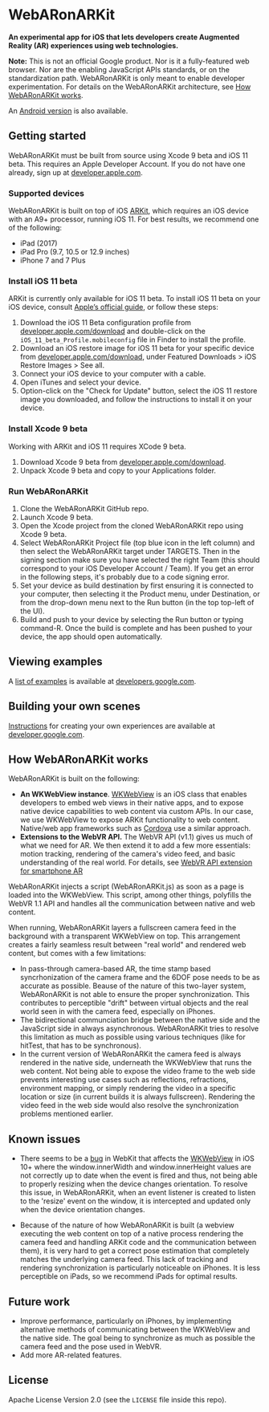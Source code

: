 # WebARonARKit

**An experimental app for iOS that lets developers create Augmented Reality (AR) experiences using web technologies.**

**Note:** This is not an official Google product. Nor is it a fully-featured web browser. Nor are the enabling JavaScript APIs standards, or on the standardization path. WebARonARKit is only meant to enable developer experimentation. For details on the WebARonARKit architecture, see [How WebARonARKit works](#HowWebARonARKitWorks).

An [Android version](https://github.com/google-ar/WebARonARCore) is also available.

## <a name="InstallingWebARonARKit">Getting started</a>
WebARonARKit must be built from source using Xcode 9 beta and iOS 11 beta. This requires an Apple Developer Account. If you do not have one already, sign up at [developer.apple.com](http://developer.apple.com).

### <a name="SupportedDevices">Supported devices</a>
WebARonARKit is built on top of iOS [ARKit](https://developer.apple.com/arkit/), which requires an iOS device with an A9+ processor, running iOS 11. For best results, we recommend one of the following:

+ iPad (2017)
+ iPad Pro (9.7, 10.5 or 12.9 inches)
+ iPhone 7 and 7 Plus

### <a name="InstalliOS11beta">Install iOS 11 beta</a>
ARKit is currently only available for iOS 11 beta. To install iOS 11 beta on your iOS device, consult [Apple’s official guide](https://developer.apple.com/support/beta-software/install-ios-beta/), or follow these steps:

1. Download the iOS 11 Beta configuration profile from [developer.apple.com/download](https://developer.apple.com/download/) and double-click on the `iOS_11_beta_Profile.mobileconfig` file in Finder to install the profile.
2. Download an iOS restore image for iOS 11 beta for your specific device from [developer.apple.com/download](https://developer.apple.com/download/), under Featured Downloads > iOS Restore Images > See all.
3. Connect your iOS device to your computer with a cable.
4. Open iTunes and select your device.
5. Option-click on the "Check for Update" button, select the iOS 11 restore image you downloaded, and follow the instructions to install it on your device.

### <a name="InstallXcode9beta">Install Xcode 9 beta</a>
Working with ARKit and iOS 11 requires XCode 9 beta.

1. Download Xcode 9 beta from [developer.apple.com/download](https://developer.apple.com/download/).
2. Unpack Xcode 9 beta and copy to your Applications folder.

### <a name="RunWebARonARKit">Run WebARonARKit</a>
1. Clone the WebARonARKit GitHub repo.
2. Launch Xcode 9 beta.
3. Open the Xcode project from the cloned WebARonARKit repo using Xcode 9 beta.
4. Select WebARonARKit Project file (top blue icon in the left column) and then select the WebARonARKit target under TARGETS. Then in the signing section make sure you have selected the right Team (this should correspond to your iOS Developer Account / Team). If you get an error in the following steps, it's probably due to a code signing error.
5. Set your device as build destination by first ensuring it is connected to your computer, then selecting it the Product menu, under Destination, or from the drop-down menu next to the Run button (in the top top-left of the UI).
6. Build and push to your device by selecting the Run button or typing command-R. Once the build is complete and has been pushed to your device, the app should open automatically.

## <a name="ViewingExamples">Viewing examples</a>
A [list of examples](https://developers.google.com/ar/develop/web/getting-started#examples) is available at [developers.google.com](https://developers.google.com/ar/develop/web/getting-started#examples).

## <a name="BuildingScenes">Building your own scenes</a>
[Instructions](https://developers.google.com/ar/develop/web/getting-started) for creating your own experiences are available at [developer.google.com](https://developers.google.com/ar/develop/web/getting-started).

## <a name="HowWebARonARKitWorks">How WebARonARKit works</a>

WebARonARKit is built on the following:

* **An WKWebView instance**. [WKWebView](https://developer.apple.com/documentation/webkit/wkwebview) is an iOS class that enables developers to embed web views in their native apps, and to expose native device capabilities to web content via custom APIs. In our case, we use WKWebView to expose ARKit functionality to web content. Native/web app frameworks such as [Cordova](https://cordova.apache.org/) use a similar approach.
* **Extensions to the WebVR API.** The WebVR API (v1.1) gives us much of what we need for AR. We then extend it to add a few more essentials: motion tracking, rendering of the camera's video feed, and basic understanding of the real world. For details, see [WebVR API extension for smartphone AR](webvr_ar_extension.md)

WebARonARKit injects a script (WebARonARKit.js) as soon as a page is loaded into the WKWebView. This script, among other things, polyfills the WebVR 1.1 API and handles all the communication between native and web content.

When running, WebARonARKit layers a fullscreen camera feed in the background with a transparent WKWebView on top. This arrangement creates a fairly seamless result between "real world" and rendered web content, but comes with a few limitations:

* In pass-through camera-based AR, the time stamp based syncrhonization of the camera frame and the 6DOF pose needs to be as accurate as possible. Beause of the nature of this two-layer system, WebARonARKit is not able to ensure the proper synchronization. This contributes to perceptible "drift" between virtual objects and the real world seen in with the camera feed, especially on iPhones.
* The bidirectional communciation bridge between the native side and the JavaScript side in always asynchronous. WebARonARKit tries to resolve this limitation as much as possible using various techniques (like for hitTest, that has to be synchronous).
* In the current version of WebARonARKit the camera feed is always rendered in the native side, underneath the WKWebView that runs the web content. Not being able to expose the video frame to the web side prevents interesting use cases such as reflections, refractions, environment mapping, or simply rendering the video in a specific location or size (in current builds it is always fullscreen). Rendering the video feed in the web side would also resolve the synchronization problems mentioned earlier.

## <a name="KnownIssues">Known issues</a>
+ There seems to be a [bug](https://bugs.webkit.org/show_bug.cgi?id=170595) in WebKit that affects the [WKWebView](https://developer.apple.com/documentation/webkit/wkwebview) in iOS 10+ where the window.innerWidth and window.innerHeight values are not correctly up to date when the event is fired and thus, not being able to properly resizing when the device changes orientation. To resolve this issue, in WebARonARKit, when an event listener is created to listen to the 'resize' event on the window, it is intercepted and updated only when the device orientation changes.

+ Because of the nature of how WebARonARKit is built (a webview executing the web content on top of a native process rendering the camera feed and handling ARKit code and the communication between them), it is very hard to get a correct pose estimation that completely matches the underlying camera feed. This lack of tracking and rendering synchronization is particularly noticeable on iPhones. It is less perceptible on iPads, so we recommend iPads for optimal results.

## <a name="FutureWork">Future work</a>
+ Improve performance, particularly on iPhones, by implementing alternative methods of communicating between the WKWebView and the native side. The goal being to synchronize as much as possible the camera feed and the pose used in WebVR.
+ Add more AR-related features.

## <a name="License">License</a>
Apache License Version 2.0 (see the `LICENSE` file inside this repo).
